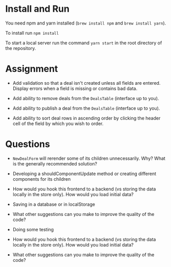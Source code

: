 # Install and Run

You need npm and yarn installed (`brew install npm` and `brew install yarn`).

To install run `npm install`

To start a local server run the command `yarn start` in the root directory of the repository.

# Assignment

* Add validation so that a deal isn't created unless all fields are entered.  Display errors when a field is missing or contains bad data.

* Add ability to remove deals from the `DealsTable` (interface up to you).

* Add ability to publish a deal from the `DealsTable` (interface up to you).

* Add ability to sort deal rows in ascending order by clicking the header cell of the field by which you wish to order.

# Questions

* `NewDealForm` will rerender some of its children unnecessarily.  Why? 
What is the generally recommended solution?

- Developing a shouldComponentUpdate method or creating different components for its children

* How would you hook this frontend to a backend (vs storing the data locally in the store only).  How would you load initial data?

- Saving in a database or in localStorage

* What other suggestions can you make to improve the quality of the code?

- Doing some testing

* How would you hook this frontend to a backend (vs storing the data locally in the store only).  How would you load initial data?

* What other suggestions can you make to improve the quality of the code?